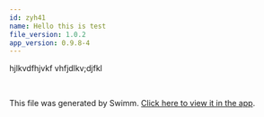 ```yaml
---
id: zyh41
name: Hello this is test
file_version: 1.0.2
app_version: 0.9.8-4
---
```


hjlkvdfhjvkf vhfjdlkv;djfkl

<br/>

This file was generated by Swimm. [Click here to view it in the app](http://localhost:5000/repos/ls4DA2fLasmQuEbT4ipw/docs/zyh41).